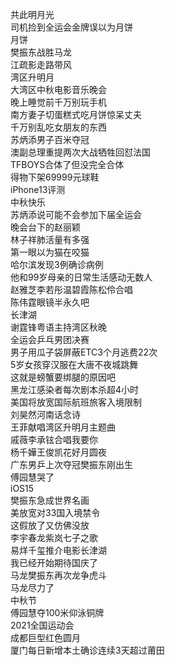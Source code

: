 共此明月光  
司机捡到全运会金牌误以为月饼  
月饼  
樊振东战胜马龙  
江疏影走路带风  
湾区升明月  
大湾区中秋电影音乐晚会  
晚上睡觉前千万别玩手机  
南方妻子切蛋糕式吃月饼惊呆丈夫  
千万别乱吃女朋友的东西  
苏炳添男子百米夺冠  
澳副总理重提两次大战牺牲回怼法国  
TFBOYS合体了但没完全合体  
得物下架69999元球鞋  
iPhone13评测  
中秋快乐  
苏炳添说可能不会参加下届全运会  
晚会台下的赵丽颖  
林子祥肺活量有多强  
第一眼以为猫在咬猫  
哈尔滨发现3例确诊病例  
他和99岁母亲的日常生活感动无数人  
赵雅芝李若彤温碧霞陈松伶合唱  
陈伟霆眼镜半永久吧  
长津湖  
谢霆锋粤语主持湾区秋晚  
全运会乒乓男团决赛  
男子用瓜子袋屏蔽ETC3个月逃费22次  
5岁女孩穿汉服在大唐不夜城跳舞  
这就是螃蟹要绑腿的原因吧  
黑龙江感染者每次剧本杀超4小时  
美国将放宽国际航班旅客入境限制  
刘昊然河南话念诗  
王菲献唱湾区升明月主题曲  
戚薇李承铉合唱我要你  
杨千嬅王俊凯花好月圆夜  
广东男乒上次夺冠樊振东刚出生  
傅园慧哭了  
iOS15  
樊振东急成世界名画  
美放宽对33国入境禁令  
这假放了又仿佛没放  
李宇春龙紫岚七子之歌  
易烊千玺推介电影长津湖  
我已经开始期待国庆了  
马龙樊振东再次龙争虎斗  
马龙尽力了  
中秋节  
傅园慧夺100米仰泳铜牌  
2021全国运动会  
成都巨型红色圆月  
厦门每日新增本土确诊连续3天超过莆田  
